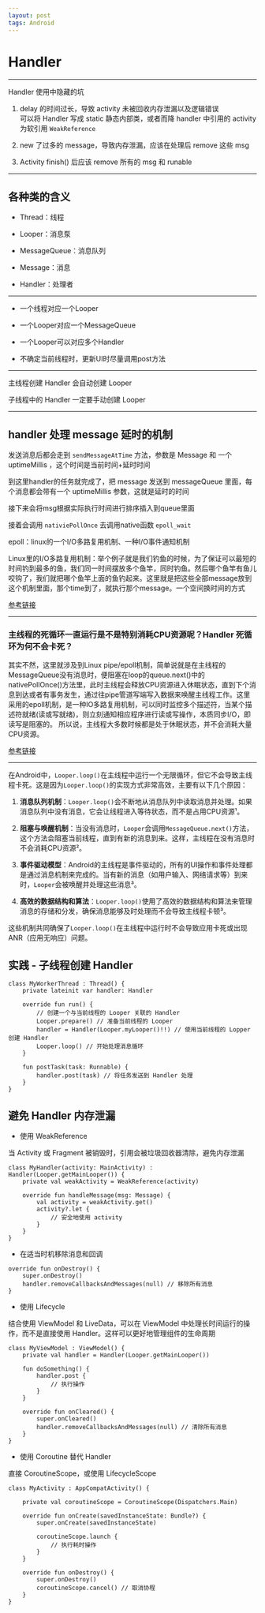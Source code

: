```yaml
---
layout: post
tags: Android
---
```


# Handler

---

Handler 使用中隐藏的坑

1. delay 的时间过长，导致 activity 未被回收内存泄漏以及逻辑错误  
可以将 Handler 写成 static 静态内部类，或者而降 handler 中引用的 activity 为软引用 `WeakReference`

2. new 了过多的 message，导致内存泄漏，应该在处理后 remove 这些 msg

3. Activity finish() 后应该 remove 所有的 msg 和 runable

---

## 各种类的含义

- Thread：线程

- Looper：消息泵

- MessageQueue：消息队列

- Message：消息

- Handler：处理者

---

- 一个线程对应一个Looper

- 一个Looper对应一个MessageQueue

- 一个Looper可以对应多个Handler

- 不确定当前线程时，更新UI时尽量调用post方法

---

主线程创建 Handler 会自动创建 Looper

子线程中的 Handler 一定要手动创建 Looper

---

## handler 处理 message 延时的机制

发送消息后都会走到 `sendMessageAtTime` 方法，参数是 Message 和 一个 uptimeMillis ，这个时间是当前时间+延时时间

到这里handler的任务就完成了，把 message 发送到 messageQueue 里面，每个消息都会带有一个 uptimeMillis 参数，这就是延时的时间

接下来会将msg根据实际执行时间进行排序插入到queue里面

接着会调用 `nativiePollOnce` 去调用native函数 `epoll_wait`

epoll：linux的一个I/O多路复用机制、一种I/O事件通知机制

Linux里的I/O多路复用机制：举个例子就是我们钓鱼的时候，为了保证可以最短的时间钓到最多的鱼，我们同一时间摆放多个鱼竿，同时钓鱼。然后哪个鱼竿有鱼儿咬钩了，我们就把哪个鱼竿上面的鱼钓起来。这里就是把这些全部message放到这个机制里面，那个time到了，就执行那个message。一个空间换时间的方式

[参考链接](https://www.jianshu.com/p/68083d432b3f)

---

### 主线程的死循环一直运行是不是特别消耗CPU资源呢？Handler 死循环为何不会卡死？

其实不然，这里就涉及到Linux pipe/epoll机制，简单说就是在主线程的MessageQueue没有消息时，便阻塞在loop的queue.next()中的nativePollOnce()方法里，此时主线程会释放CPU资源进入休眠状态，直到下个消息到达或者有事务发生，通过往pipe管道写端写入数据来唤醒主线程工作。这里采用的epoll机制，是一种IO多路复用机制，可以同时监控多个描述符，当某个描述符就绪(读或写就绪)，则立刻通知相应程序进行读或写操作，本质同步I/O，即读写是阻塞的。 所以说，主线程大多数时候都是处于休眠状态，并不会消耗大量CPU资源。

[参考链接](https://segmentfault.com/a/1190000022221446)

---

在Android中，`Looper.loop()`在主线程中运行一个无限循环，但它不会导致主线程卡死。这是因为`Looper.loop()`的实现方式非常高效，主要有以下几个原因：

1. **消息队列机制**：`Looper.loop()`会不断地从消息队列中读取消息并处理。如果消息队列中没有消息，它会让线程进入等待状态，而不是占用CPU资源¹。

2. **阻塞与唤醒机制**：当没有消息时，`Looper`会调用`MessageQueue.next()`方法，这个方法会阻塞当前线程，直到有新的消息到来。这样，主线程在没有消息时不会消耗CPU资源²。

3. **事件驱动模型**：Android的主线程是事件驱动的，所有的UI操作和事件处理都是通过消息机制来完成的。当有新的消息（如用户输入、网络请求等）到来时，`Looper`会被唤醒并处理这些消息³。

4. **高效的数据结构和算法**：`Looper.loop()`使用了高效的数据结构和算法来管理消息的存储和分发，确保消息能够及时处理而不会导致主线程卡顿³。

这些机制共同确保了`Looper.loop()`在主线程中运行时不会导致应用卡死或出现ANR（应用无响应）问题。

## 实践 - 子线程创建 Handler

```
class MyWorkerThread : Thread() {
    private lateinit var handler: Handler

    override fun run() {
        // 创建一个与当前线程的 Looper 关联的 Handler
        Looper.prepare() // 准备当前线程的 Looper
        handler = Handler(Looper.myLooper()!!) // 使用当前线程的 Lopper 创建 Handler
        Looper.loop() // 开始处理消息循环
    }

    fun postTask(task: Runnable) {
        handler.post(task) // 将任务发送到 Handler 处理
    }
}
```

## 避免 Handler 内存泄漏

- 使用 WeakReference

当 Activity 或 Fragment 被销毁时，引用会被垃圾回收器清除，避免内存泄漏

```
class MyHandler(activity: MainActivity) : Handler(Looper.getMainLooper()) {
    private val weakActivity = WeakReference(activity)

    override fun handleMessage(msg: Message) {
        val activity = weakActivity.get()
        activity?.let {
            // 安全地使用 activity
        }
    }
}
```

- 在适当时机移除消息和回调

```
override fun onDestroy() {
    super.onDestroy()
    handler.removeCallbacksAndMessages(null) // 移除所有消息
}
```

- 使用 Lifecycle

结合使用 ViewModel 和 LiveData，可以在 ViewModel 中处理长时间运行的操作，而不是直接使用 Handler。这样可以更好地管理组件的生命周期

```
class MyViewModel : ViewModel() {
    private val handler = Handler(Looper.getMainLooper())

    fun doSomething() {
        handler.post {
            // 执行操作
        }
    }

    override fun onCleared() {
        super.onCleared()
        handler.removeCallbacksAndMessages(null) // 清除所有消息
    }
}
```

- 使用 Coroutine 替代 Handler

直接 CoroutineScope，或使用 LifecycleScope

```
class MyActivity : AppCompatActivity() {

    private val coroutineScope = CoroutineScope(Dispatchers.Main)

    override fun onCreate(savedInstanceState: Bundle?) {
        super.onCreate(savedInstanceState)

        coroutineScope.launch {
            // 执行耗时操作
        }
    }

    override fun onDestroy() {
        super.onDestroy()
        coroutineScope.cancel() // 取消协程
    }
}
```

